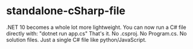 # standalone-cSharp-file
.NET 10 becomes a whole lot more lightweight. You can now run a C# file directly with:  "dotnet run app.cs" That's it. No .csproj. No Program.cs. No solution files. Just a single C# file like python/JavaScript.  
